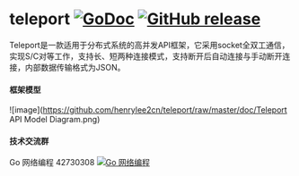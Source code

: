 # teleport   [![GoDoc](https://godoc.org/github.com/tsuna/gohbase?status.png)](http://godoc.org/github.com/henrylee2cn/teleport) [![GitHub release](https://img.shields.io/github/release/henrylee2cn/teleport.svg)](https://github.com/henrylee2cn/teleport/releases)
 
Teleport是一款适用于分布式系统的高并发API框架，它采用socket全双工通信，实现S/C对等工作，支持长、短两种连接模式，支持断开后自动连接与手动断开连接，内部数据传输格式为JSON。


#### 框架模型
![image](https://github.com/henrylee2cn/teleport/raw/master/doc/Teleport API Model Diagram.png)


#### 技术交流群
Go 网络编程 42730308    [![Go 网络编程](http://pub.idqqimg.com/wpa/images/group.png)](http://jq.qq.com/?_wv=1027&k=Y0bksD)